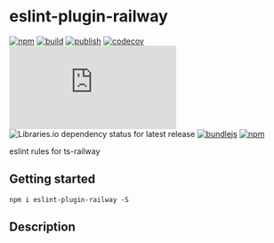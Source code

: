 # eslint-plugin-railway

[![npm](https://img.shields.io/npm/v/eslint-plugin-railway)](https://npm.im/eslint-plugin-railway)
[![build](https://github.com/iyegoroff/eslint-plugin-railway/workflows/build/badge.svg)](https://github.com/iyegoroff/eslint-plugin-railway/actions/workflows/build.yml)
[![publish](https://github.com/iyegoroff/eslint-plugin-railway/workflows/publish/badge.svg)](https://github.com/iyegoroff/eslint-plugin-railway/actions/workflows/publish.yml)
[![codecov](https://codecov.io/gh/iyegoroff/eslint-plugin-railway/branch/main/graph/badge.svg?token=YC314L3ZF7)](https://codecov.io/gh/iyegoroff/eslint-plugin-railway)
[![Type Coverage](https://img.shields.io/badge/dynamic/json.svg?label=type-coverage&prefix=%E2%89%A5&suffix=%&query=$.typeCoverage.atLeast&uri=https%3A%2F%2Fraw.githubusercontent.com%2Fiyegoroff%2Feslint-plugin-railway%2Fmain%2Fpackage.json)](https://github.com/plantain-00/type-coverage)
![Libraries.io dependency status for latest release](https://img.shields.io/librariesio/release/npm/eslint-plugin-railway/0.0.2)
[![bundlejs](https://deno.bundlejs.com/?q=eslint-plugin-railway@0.0.2,eslint-plugin-railway@0.0.2&treeshake=[*],[{+default+}]&badge=)](https://bundlejs.com/?q=eslint-plugin-railway)
[![npm](https://img.shields.io/npm/l/eslint-plugin-railway.svg?t=1495378566926)](https://www.npmjs.com/package/eslint-plugin-railway)

eslint rules for ts-railway

## Getting started

```
npm i eslint-plugin-railway -S
```

## Description

